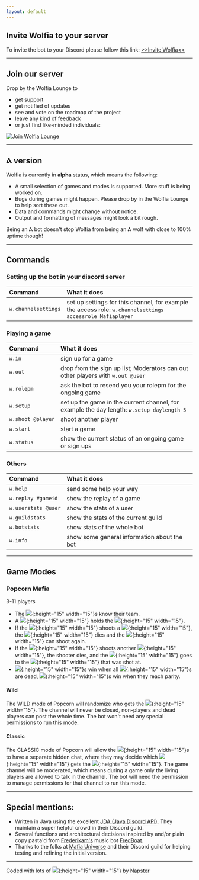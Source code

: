 ```yaml
---
layout: default
---
```


## Invite Wolfia to your server

To invite the bot to your Discord please follow this link:
[>>Invite Wolfia<<](https://discordapp.com/oauth2/authorize?&client_id=306583221565521921&scope=bot)

* * *

## Join our server

Drop by the Wolfia Lounge to
- get support
- get notified of updates
- see and vote on the roadmap of the project
- leave any kind of feedback
- or just find like-minded individuals:

[![Join Wolfia Lounge](https://discordapp.com/api/guilds/315944983754571796/embed.png?style=banner2)](https://discord.gg/nvcfX3q)

* * *

## Ⲁ version

Wolfia is currently in **alpha** status, which means the following:
- A small selection of games and modes is supported. More stuff is being worked on.
- Bugs during games might happen. Please drop by in the Wolfia Lounge to help sort these out.
- Data and commands might change without notice.
- Output and formatting of messages might look a bit rough.

Being an Ⲁ bot doesn't stop Wolfia from being an Ⲁ wolf with close to 100% uptime though!

* * *

## Commands

### Setting up the bot in your discord server

| Command             | What it does                                                                                              |
|:--------------------|:----------------------------------------------------------------------------------------------------------|
| `w.channelsettings` | set up settings for this channel, for example the access role: `w.channelsettings accessrole Mafiaplayer` |


### Playing a game

| Command            | What it does                                                                              |
|:-------------------|:------------------------------------------------------------------------------------------|
| `w.in`             | sign up for a game                                                                        |
| `w.out`            | drop from the sign up list; Moderators can out other players with `w.out @user`           |
| `w.rolepm`         | ask the bot to resend you your rolepm for the ongoing game                                |
| `w.setup`          | set up the game in the current channel, for example the day length: `w.setup daylength 5` |
| `w.shoot @player`  | shoot another player                                                                      |
| `w.start`          | start a game                                                                              |
| `w.status`         | show the current status of an ongoing game or sign ups                                    |


### Others

| Command            | What it does                                                                    |
|:-------------------|:--------------------------------------------------------------------------------|
| `w.help`           | send some help your way                                                         |
| `w.replay #gameid` | show the replay of a game                                                       |
| `w.userstats @user`| show the stats of a user                                                        |
| `w.guildstats`     | show the stats of the current guild                                             |
| `w.botstats`       | show stats of the whole bot                                                     |
| `w.info`           | show some general information about the bot                                     |


* * *

## Game Modes

### Popcorn Mafia
3-11 players

- The ![](https://canary.discordapp.com/assets/04ff67f3321f9158ad57242a5412782b.svg){:height="15" width="15"}s know their team.
- A ![](https://canary.discordapp.com/assets/984390b3eefc024ea770ccbfcfbdc4e2.svg){:height="15" width="15"} holds the ![](https://canary.discordapp.com/assets/3071dbc60204c84ca0cf423b8b08a204.svg){:height="15" width="15"}.
- If the ![](https://canary.discordapp.com/assets/984390b3eefc024ea770ccbfcfbdc4e2.svg){:height="15" width="15"} shoots a ![](https://canary.discordapp.com/assets/04ff67f3321f9158ad57242a5412782b.svg){:height="15" width="15"}, the ![](https://canary.discordapp.com/assets/04ff67f3321f9158ad57242a5412782b.svg){:height="15" width="15"} dies and the ![](https://canary.discordapp.com/assets/984390b3eefc024ea770ccbfcfbdc4e2.svg){:height="15" width="15"} can shoot again.
- If the ![](https://canary.discordapp.com/assets/984390b3eefc024ea770ccbfcfbdc4e2.svg){:height="15" width="15"} shoots another ![](https://canary.discordapp.com/assets/984390b3eefc024ea770ccbfcfbdc4e2.svg){:height="15" width="15"}, the shooter dies, and the ![](https://canary.discordapp.com/assets/3071dbc60204c84ca0cf423b8b08a204.svg){:height="15" width="15"} goes to the ![](https://canary.discordapp.com/assets/984390b3eefc024ea770ccbfcfbdc4e2.svg){:height="15" width="15"} that was shot at.
- ![](https://canary.discordapp.com/assets/984390b3eefc024ea770ccbfcfbdc4e2.svg){:height="15" width="15"}s win when all ![](https://canary.discordapp.com/assets/04ff67f3321f9158ad57242a5412782b.svg){:height="15" width="15"}s are dead, ![](https://canary.discordapp.com/assets/04ff67f3321f9158ad57242a5412782b.svg){:height="15" width="15"}s win when they reach parity.

#### Wild
The WILD mode of Popcorn will randomize who gets the ![](https://canary.discordapp.com/assets/3071dbc60204c84ca0cf423b8b08a204.svg){:height="15" width="15"}.
The channel will never be closed, non-players and dead players can post the whole time. The bot won't need any special permissions to run this mode.

#### Classic
The CLASSIC mode of Popcorn will allow the ![](https://canary.discordapp.com/assets/04ff67f3321f9158ad57242a5412782b.svg){:height="15" width="15"}s to have a separate hidden chat, where they may decide which ![](https://canary.discordapp.com/assets/984390b3eefc024ea770ccbfcfbdc4e2.svg){:height="15" width="15"} gets the ![](https://canary.discordapp.com/assets/3071dbc60204c84ca0cf423b8b08a204.svg){:height="15" width="15"}.
The game channel will be moderated, which means during a game only the living players are allowed to talk in the channel. The bot will need the permission to manage permissions for that channel to run this mode.

* * *

## Special mentions:
- Written in Java using the excellent [JDA (Java Discord API)](https://github.com/DV8FromTheWorld/JDA). They maintain a super helpful crowd in their Discord guild.
- Several functions and architectural decisions inspired by and/or plain copy pasta'd from [Frederikam's](https://github.com/Frederikam) music bot [FredBoat](https://github.com/Frederikam/FredBoat).
- Thanks to the folks at [Mafia Universe](http://www.mafiauniverse.com) and their Discord guild for helping testing and refining the initial version.

* * *

Coded with lots of ![](https://canary.discordapp.com/assets/25c09e6fde32411da2b0da00f5cb9c84.svg){:height="15" width="15"} by [Napster](https://npstr.space/)